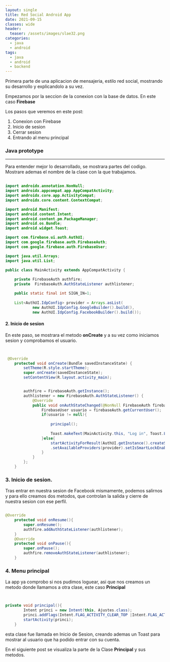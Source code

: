 ```yaml
---
layout: single
title: Red Social Android App
date: 2021-09-15
classes: wide
header:
  teaser: /assets/images/slae32.png
categories:
  - java
  - android
tags:
  - java
  - android
  - backend
---
```

Primera parte de una aplicacion de mensajeria, estilo red social, mostrando su desarrollo y explicandolo a su vez.

Empezamos por la seccion de la conexion con la base de datos. En este caso **Firebase**

Los pasos que veremos en este post:
1. Conexion con Firebase
2. Inicio de sesion 
3. Cerrar sesion
4. Entrando al menu principal

### Java prototype
---------------
Para entender mejor lo desarrollado, se mostrara partes del codigo. Mostrare ademas el nombre de la clase con la que trabajamos.

```java
    
import androidx.annotation.NonNull;
import androidx.appcompat.app.AppCompatActivity;
import androidx.core.app.ActivityCompat;
import androidx.core.content.ContextCompat;

import android.Manifest;
import android.content.Intent;
import android.content.pm.PackageManager;
import android.os.Bundle;
import android.widget.Toast;

import com.firebase.ui.auth.AuthUI;
import com.google.firebase.auth.FirebaseAuth;
import com.google.firebase.auth.FirebaseUser;

import java.util.Arrays;
import java.util.List;

public class MainActivity extends AppCompatActivity {
    
    private FirebaseAuth authfire;
    private  FirebaseAuth.AuthStateListener authlistener;

    public static final int SIGN_IN=1;
    
    List<AuthUI.IdpConfig> provider = Arrays.asList(
            new AuthUI.IdpConfig.GoogleBuilder().build(),
            new AuthUI.IdpConfig.FacebookBuilder().build());
```

#### 2. Inicio de sesion

En este paso, se mostrara el metodo **onCreate** y a su vez como iniciamos sesion y comprobamos el usuario.

```java


 @Override
    protected void onCreate(Bundle savedInstanceState) {
        setTheme(R.style.startTheme);
        super.onCreate(savedInstanceState);
        setContentView(R.layout.activity_main);


        authfire = FirebaseAuth.getInstance();
        authlistener = new FirebaseAuth.AuthStateListener() {
            @Override
            public void onAuthStateChanged(@NonNull FirebaseAuth firebaseAuth) {
                FirebaseUser usuario = firebaseAuth.getCurrentUser();
                if(usuario != null){
                
                    principal();
                
                    Toast.makeText(MainActivity.this, "Log in", Toast.LENGTH_SHORT).show();;
                }else{
                    startActivityForResult(AuthUI.getInstance().createSignInIntentBuilder()
                    .setAvailableProviders(provider).setIsSmartLockEnabled(false).build(),SIGN_IN);
                }
            }
        };
    }

```

### 3. Inicio de sesion.

Tras entrar en nuestra sesion de Facebook mismamente, podemos salirnos y para ello creamos dos metodos, que controlan la salida y cierre de nuestra sesion con ese perfil.

```java

@Override
    protected void onResume(){
        super.onResume();
        authfire.addAuthStateListener(authlistener);
    }
    @Override
    protected void onPause(){
        super.onPause();
        authfire.removeAuthStateListener(authlistener);
    }

```


### 4. Menu principal

La app ya comprobo si nos pudimos loguear, asi que nos creamos un metodo donde llamamos a otra clase, este caso **Principal**

```java


private void principal(){
        Intent princi = new Intent(this, Ajustes.class);
        princi.addFlags(Intent.FLAG_ACTIVITY_CLEAR_TOP |Intent.FLAG_ACTIVITY_CLEAR_TASK | Intent.FLAG_ACTIVITY_NEW_TASK);
        startActivity(princi);
    }

```

esta clase fue llamada en Inicio de Sesion, creando ademas un Toast para mostrar al usuario que ha podido entrar con su cuenta.



En el siguiente post se visualiza la parte de la Clase **Principal** y sus metodos.

